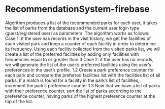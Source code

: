 # RecommendationSystem-firebase
Algorithm produces a list of the recommended parks for each user, it takes the list of parks from the database and the current user login type (guest/registered user) as parameters. The algorithm works as follows:
             Case 1: if the user has records in the visit history, we get the facilities of each visited park and keep a counter of each facility in order to determine its frequency. Using each facility collected from the visited parks list, we will create a list of the preferred facilities by adding only facilities with frequencies equal to or greater than 3
             Case 2: if the user has no records, we will generate the list of the user’s preferred facilities using the user’s preferences in the user’s profile.
             1.2 Create a park preference counter for each park and compare the preferred facilities list with the facilities list of all parks, if a match is found for a facility in the park’s list of facilities, increment the park’s preference counter
              1.3  Now that we have a list of parks with their preference counter, sort the list of parks according to the preference counter, having parks of the highest preference counter at the top of the list.
